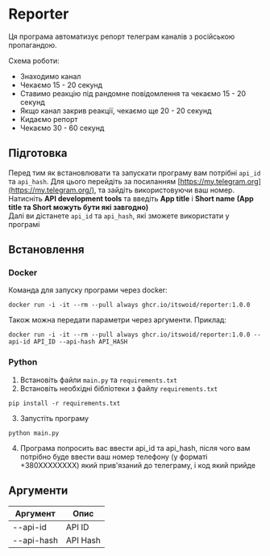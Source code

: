 # Reporter
Ця програма автоматизує репорт телеграм каналів з російською пропагандою.

Схема роботи:
- Знаходимо канал
- Чекаємо 15 - 20 секунд
- Ставимо реакцію під рандомне повідомлення та чекаємо 15 - 20 секунд
- Якщо канал закрив реакції, чекаємо ще 20 - 20 секунд
- Кидаємо репорт
- Чекаємо 30 - 60 секунд

## Підготовка
Перед тим як встановлювати та запускати програму вам потрібні `api_id` та `api_hash`.
Для цього перейдіть за посиланням [https://my.telegram.org](https://my.telegram.org/), та зайдіть використовуючи ваш номер.
Натисніть **API development tools** та введіть **App title** і **Short name** **(App title та Short можуть бути які завгодно)**
<br>Далі ви дістанете `api_id` та `api_hash`, які зможете використати у програмі

## Встановлення

### Docker

Команда для запуску програми через docker:
```console
docker run -i -it --rm --pull always ghcr.io/itswoid/reporter:1.0.0
```

Також можна передати параметри через аргументи.
Приклад:
```console
docker run -i -it --rm --pull always ghcr.io/itswoid/reporter:1.0.0 --api-id API_ID --api-hash API_HASH
```

### Python

1. Встановіть файли `main.py` та `requirements.txt`
2. Встановіть необхідні бібліотеки з файлу `requirements.txt`
```console
pip install -r requirements.txt
```
3. Запустіть програму
```console
python main.py
```
4. Програма попросить вас ввести api_id та api_hash, після чого вам потрібно буде ввести ваш номер телефону (у форматі +380XXXXXXXX) який прив'язаний до телеграму, і код який прийде

## Аргументи

Аргумент | Опис
--- | ---
--api-id | API ID
--api-hash | API Hash
